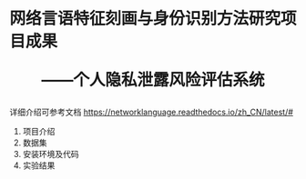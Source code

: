 # 网络言语特征刻画与身份识别方法研究项目成果 <br> <p align="center">——个人隐私泄露风险评估系统</p>
详细介绍可参考文档 <https://networklanguage.readthedocs.io/zh_CN/latest/#>
1. 项目介绍
2. 数据集
3. 安装环境及代码
4. 实验结果

